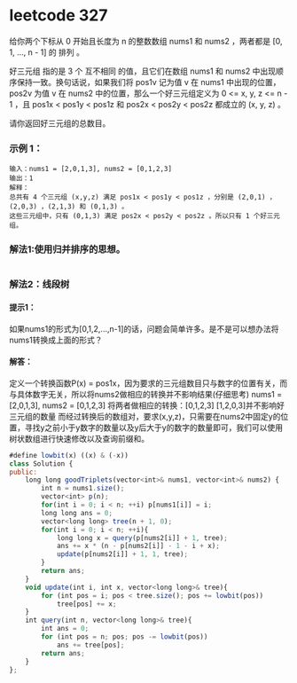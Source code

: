 # leetcode 327

给你两个下标从 0 开始且长度为 n 的整数数组 nums1 和 nums2 ，两者都是 [0, 1, ..., n - 1] 的 排列 。

好三元组 指的是 3 个 互不相同 的值，且它们在数组 nums1 和 nums2 中出现顺序保持一致。换句话说，如果我们将 pos1v 记为值 v 在 nums1 中出现的位置，pos2v 为值 v 在 nums2 中的位置，那么一个好三元组定义为 0 <= x, y, z <= n - 1 ，且 pos1x < pos1y < pos1z 和 pos2x < pos2y < pos2z 都成立的 (x, y, z) 。

请你返回好三元组的总数目。

### 示例 1：
    输入：nums1 = [2,0,1,3], nums2 = [0,1,2,3]
    输出：1
    解释：
    总共有 4 个三元组 (x,y,z) 满足 pos1x < pos1y < pos1z ，分别是 (2,0,1) ，(2,0,3) ，(2,1,3) 和 (0,1,3) 。
    这些三元组中，只有 (0,1,3) 满足 pos2x < pos2y < pos2z 。所以只有 1 个好三元组。

### 解法1:使用归并排序的思想。

```Javascript

```

### 解法2：线段树

#### 提示1：
如果nums1的形式为[0,1,2,...,n-1]的话，问题会简单许多。是不是可以想办法将nums1转换成上面的形式？

#### 解答：
定义一个转换函数P(x) = pos1x，因为要求的三元组数目只与数字的位置有关，而与具体数字无关，所以将nums2做相应的转换并不影响结果(仔细思考)
nums1 = [2,0,1,3], nums2 = [0,1,2,3]
将两者做相应的转换：[0,1,2,3] [1,2,0,3]并不影响好三元组的数量
而经过转换后的数组对，要求(x,y,z)，只需要在nums2中固定y的位置，寻找y之前小于y数字的数量以及y后大于y的数字的数量即可，我们可以使用树状数组进行快速修改以及查询前缀和。

```JavaScript
#define lowbit(x) ((x) & (-x))
class Solution {
public:
    long long goodTriplets(vector<int>& nums1, vector<int>& nums2) {
        int n = nums1.size();
        vector<int> p(n);
        for(int i = 0; i < n; ++i) p[nums1[i]] = i;
        long long ans = 0;
        vector<long long> tree(n + 1, 0);
        for(int i = 0; i < n; ++i){
            long long x = query(p[nums2[i]] + 1, tree);
            ans += x * (n - p[nums2[i]] - 1 - i + x);
            update(p[nums2[i]] + 1, 1, tree);
        }
        return ans;
    }
    void update(int i, int x, vector<long long>& tree){
        for (int pos = i; pos < tree.size(); pos += lowbit(pos))
            tree[pos] += x;
    }
    int query(int n, vector<long long>& tree){
        int ans = 0;
        for (int pos = n; pos; pos -= lowbit(pos))
            ans += tree[pos];
        return ans;
    }
};
```